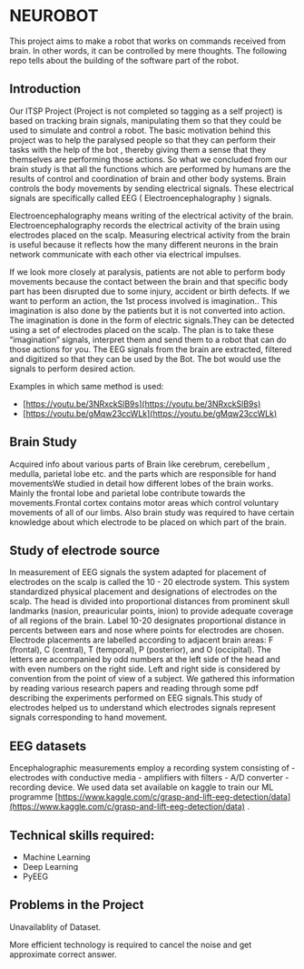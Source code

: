 # NEUROBOT

This project aims to make a robot that works on commands received from brain. In other words, it can be controlled by mere thoughts. The following repo tells about the building of the software part of the robot.

## Introduction

Our ITSP Project (Project is not completed so tagging as a self project) is based on tracking brain signals, manipulating them so that they could be used to simulate and control a robot. The basic motivation behind this project was to help the paralysed people so that they can perform their tasks with the help of the bot , thereby giving them a sense that they themselves are performing those actions. So what we concluded from our brain study is that all the functions which are performed by humans are the results of control and coordination of brain and other body systems. Brain controls the body movements by sending electrical signals. These electrical signals are specifically called EEG ( Electroencephalography ) signals.

Electroencephalography means writing of the electrical activity of the brain. Electroencephalography records the electrical activity of the brain using electrodes placed on the scalp. Measuring electrical activity from the brain is useful because it reflects how the many different neurons in the brain network communicate with each other via electrical impulses.

If we look more closely at paralysis, patients are not able to perform body movements because the contact between the brain and that specific body part has been disrupted due to some injury, accident or birth defects. If we want to perform an action, the 1st process involved is imagination.. This imagination is also done by the patients but it is not converted into action. The imagination is done in the form of electric signals.They can be detected using a set of electrodes placed on the scalp. The plan is to take these “imagination” signals, interpret them and send them to a robot that can do those actions for you. The EEG signals from the brain are extracted, filtered and digitized so that they can be used by the Bot. The bot would use the signals to perform desired action.

Examples in which same method is used:
 
 - [https://youtu.be/3NRxckSlB9s](https://youtu.be/3NRxckSlB9s)
 - [https://youtu.be/gMqw23ccWLk](https://youtu.be/gMqw23ccWLk)

## Brain Study

Acquired info about various parts of Brain like cerebrum, cerebellum , medulla, parietal lobe etc. and the parts which are responsible for hand movementsWe studied in detail how different lobes of the brain works. Mainly the frontal lobe and parietal lobe contribute towards the movements.Frontal cortex contains motor areas which control voluntary movements of all of our limbs. Also brain study was required to have certain knowledge about which electrode to be placed on which part of the brain.

## Study of electrode source
In measurement of EEG signals the system adapted for placement of electrodes on the scalp is called the 10 - 20 electrode system. This system standardized physical placement and designations of electrodes on the scalp. The head is divided into proportional distances from prominent skull landmarks (nasion, preauricular points, inion) to provide adequate coverage of all regions of the brain. Label 10-20 designates proportional distance in percents between ears and nose where points for electrodes are chosen. Electrode placements are labelled according to adjacent brain areas: F (frontal), C (central), T (temporal), P (posterior), and O (occipital). The letters are accompanied by odd numbers at the left side of the head and with even numbers on the right side. Left and right side is considered by convention from the point of view of a subject. We gathered this information by reading various research papers and reading through some pdf describing the experiments performed on EEG signals.This study of electrodes helped us to understand which electrodes signals represent signals corresponding to hand movement.

## EEG datasets
Encephalographic measurements employ a recording system consisting of - electrodes with conductive media - amplifiers with filters - A/D converter - recording device. We used data set available on kaggle to train our ML programme [https://www.kaggle.com/c/grasp-and-lift-eeg-detection/data](https://www.kaggle.com/c/grasp-and-lift-eeg-detection/data) .

## Technical skills required:
- Machine Learning
- Deep Learning
- PyEEG

## Problems in the Project
Unavailablity of Dataset.

More efficient technology is required to cancel the noise and get approximate correct answer.
